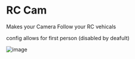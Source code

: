 # RC Cam

Makes your Camera Follow your RC vehicals

config allows for first person (disabled by deafult)

![image](https://github.com/user-attachments/assets/01e081ef-5559-43b4-b046-7f3aa3382dcd)
